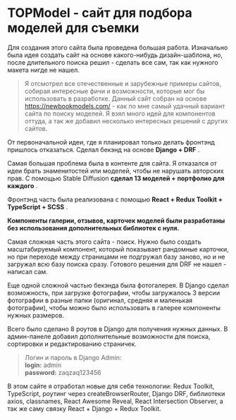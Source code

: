 # TOPModel - сайт для подбора моделей для съемки

Для создания этого сайта была проведена большая работа. Изначально была идея создать сайт на основе какого-нибудь дизайн-шаблона, но, после длительного поиска решил - сделать все сам, так как нужного макета нигде не нашел.

> Я отсмотрел все отечественные и зарубежные примеры сайтов, собирая интересные фичи и возможности, которые мог бы использовать в разработке. Данный сайт собран на основе https://newbookmodels.com/ - как по мне самый удачный вариант сайта по поиску моделей. Я взял много идей для компонентов оттуда, а так же добавил несколько интересных решений с других сайтов.

От первоначальной идеи, где я планировал только делать фронтэнд пришлось отказаться. Сделал бекэнд на основе __Django + DRF__ .

Самая большая проблема была в контенте для сайта. Я отказался от идеи брать знаменитостей или моделей, чтобы не нарушать авторских прав. С помощью Stable Diffusion __сделал 13 моделей + портфолио для каждого__ . 

Фронтэнд часть была реализована с помощью __React + Redux Toolkit + TypeScript + SCSS__ . 

__Компоненты галерии, отзывов, карточек моделей были разработаны без использования дополнительных библиотек с нуля.__

Самая сложная часть этого сайта - поиск. Нужно было создать масштабируемый компонент, который показывает рандомные карточки, но при переходе между страницами не подгружал базу заново, но и не загружал всю базу поиска сразу. Готового решения для DRF не нашел - написал сам.

Еще одной сложной частью бекэнда была фотогалерея. В Django сделал возможность, при загрузке фотографии, чтобы загружалось 3 версии фотографии в разные папки (оригинал, средняя и маленькая фотографии), чтобы можно было использовать в галерее компоненты нужных размеров.

Всего было сделано 8 роутов в Django для получения нужных данных. В админ-панеле добавил дополнительные возможности для поиска, сортировки и редактированию страничек.

> Логин и пароль в Django Admin:  
__login:__ admin  
__password:__ zaqzaq123456  

В этом сайте я отработал новые для себя технологии: Redux Toolkit, TypeScript, роутинг через createBrowserRouter, Django DRF, библиотеки axios, classnames, React Awesome Reveal, React Intersection Observer, а так же саму связку React + Django + Redux Toolkit.